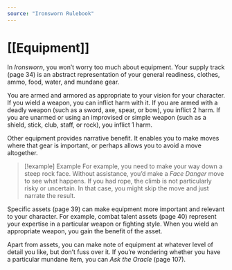 ```yaml
---
source: "Ironsworn Rulebook"
---
```

# [[Equipment]]

In _Ironsworn_, you won’t worry too much about equipment. Your supply track (page 34) is an abstract representation of your general readiness, clothes, ammo, food, water, and mundane gear.

You are armed and armored as appropriate to your vision for your character. If you wield a weapon, you can inflict harm with it. If you are armed with a deadly weapon (such as a sword, axe, spear, or bow), you inflict 2 harm. If you are unarmed or using an improvised or simple weapon (such as a shield, stick, club, staff, or rock), you inflict 1 harm.

Other equipment provides narrative benefit. It enables you to make moves where that gear is important, or perhaps allows you to avoid a move altogether.

> [!example] Example
> For example, you need to make your way down a steep rock face. Without assistance, you’d make a _Face Danger_ move to see what happens. If you had rope, the climb is not particularly risky or uncertain. In that case, you might skip the move and just narrate the result.

Specific assets (page 39) can make equipment more important and relevant to your character. For example, combat talent assets (page 40) represent your expertise in a particular weapon or fighting style. When you wield an appropriate weapon, you gain the benefit of the asset. 

Apart from assets, you can make note of equipment at whatever level of detail you like, but don’t fuss over it. If you’re wondering whether you have a particular mundane item, you can _Ask the Oracle_ (page 107).